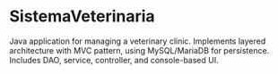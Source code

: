 # SistemaVeterinaria
Java application for managing a veterinary clinic. Implements layered architecture with MVC pattern, using MySQL/MariaDB for persistence. Includes DAO, service, controller, and console-based UI.
